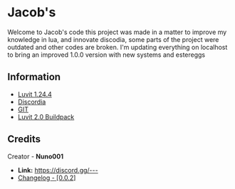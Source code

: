 # Jacob's
Welcome to Jacob's code this project was made in a matter to improve my knowledge in lua, and innovate discodia, some parts of the project were outdated and other codes are broken.
I'm updating everything on localhost to bring an improved 1.0.0 version with new systems and estereggs

## Information
- [Luvit 1.24.4](https://luvit.io/install.html)
- [Discordia](https://github.com/SinisterRectus/Discordia)
- [GIT](https://git-scm.com)
- [Luvit 2.0 Buildpack](https://elements.heroku.com/buildpacks/squeek502/heroku-buildpack-luvit#buildpack-instructions)


## Credits
Creator - **Nuno001**

- **Link:** [https://discord.gg/--- ](https://discord.gg/---)
- [Changelog - [0.0.2]](https://github.com/Nuno001/JacobIA_/wiki#change-log)
